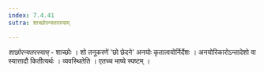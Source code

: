 ```yaml
---
index: 7.4.41
sutra: शाच्छोरन्यतरस्याम्

---
```

_शाछोरन्यतरस्याम्_ - शाच्छोः । शो तनूकरणे॑ 'छो छेदने' अनयोः कृतात्वयोर्निर्देशः । अनयोरिकारोऽन्तादेशो वा स्यात्तादौ कितीत्यर्थः । व्यवस्थितेति । एतच्च भाष्ये स्पष्टम् ।